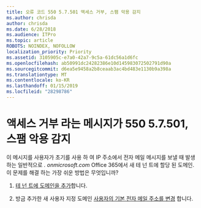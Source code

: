 ```yaml
---
title: 오류 코드 550 5.7.501 액세스 거부, 스팸 악용 감지
ms.author: chrisda
author: chrisda
ms.date: 6/28/2018
ms.audience: ITPro
ms.topic: article
ROBOTS: NOINDEX, NOFOLLOW
localization_priority: Priority
ms.assetid: 3105905c-e7a0-42a7-9c5a-61dc56a1d6fc
ms.openlocfilehash: ab50991dc24282386e10d145983072502791d90a
ms.sourcegitcommit: d6ea5e9458a2b8ceaab3ac4bd483e1130b9a398a
ms.translationtype: MT
ms.contentlocale: ko-KR
ms.lasthandoff: 01/15/2019
ms.locfileid: "28298786"
---
```

# <a name="550-57501-access-denied-spam-abuse-detected"></a>액세스 거부 라는 메시지가 550 5.7.501, 스팸 악용 감지

이 메시지를 사용자가 초기를 사용 하 여 IP 주소에서 전자 메일 메시지를 보낼 때 발생 하는 일반적으로 *. onmicrosoft.com* Office 365에서 새 테 넌 트에 할당 된 도메인. 이 문제를 해결 하는 가장 쉬운 방법은 무엇입니까? 
  
1. [테 넌 트에 도메인을 추가](https://support.office.com/article/6383f56d-3d09-4dcb-9b41-b5f5a5efd611.aspx)합니다.
    
2. 방금 추가한 새 사용자 지정 도메인 [사용자의 기본 전자 메일 주소를 변경](https://support.office.com/article/fb5ac074-e203-4e1f-9843-b9d1a3e03297.aspx) 합니다. 
    

